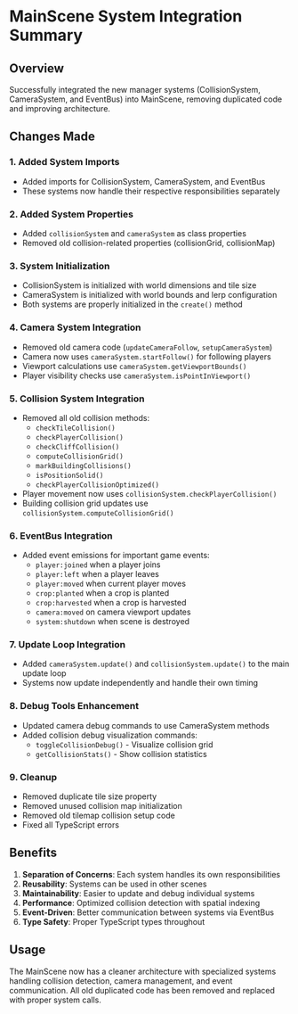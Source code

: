 # MainScene System Integration Summary

## Overview
Successfully integrated the new manager systems (CollisionSystem, CameraSystem, and EventBus) into MainScene, removing duplicated code and improving architecture.

## Changes Made

### 1. Added System Imports
- Added imports for CollisionSystem, CameraSystem, and EventBus
- These systems now handle their respective responsibilities separately

### 2. Added System Properties
- Added `collisionSystem` and `cameraSystem` as class properties
- Removed old collision-related properties (collisionGrid, collisionMap)

### 3. System Initialization
- CollisionSystem is initialized with world dimensions and tile size
- CameraSystem is initialized with world bounds and lerp configuration
- Both systems are properly initialized in the `create()` method

### 4. Camera System Integration
- Removed old camera code (`updateCameraFollow`, `setupCameraSystem`)
- Camera now uses `cameraSystem.startFollow()` for following players
- Viewport calculations use `cameraSystem.getViewportBounds()`
- Player visibility checks use `cameraSystem.isPointInViewport()`

### 5. Collision System Integration  
- Removed all old collision methods:
  - `checkTileCollision()`
  - `checkPlayerCollision()` 
  - `checkCliffCollision()`
  - `computeCollisionGrid()`
  - `markBuildingCollisions()`
  - `isPositionSolid()`
  - `checkPlayerCollisionOptimized()`
- Player movement now uses `collisionSystem.checkPlayerCollision()`
- Building collision grid updates use `collisionSystem.computeCollisionGrid()`

### 6. EventBus Integration
- Added event emissions for important game events:
  - `player:joined` when a player joins
  - `player:left` when a player leaves
  - `player:moved` when current player moves
  - `crop:planted` when a crop is planted
  - `crop:harvested` when a crop is harvested
  - `camera:moved` on camera viewport updates
  - `system:shutdown` when scene is destroyed

### 7. Update Loop Integration
- Added `cameraSystem.update()` and `collisionSystem.update()` to the main update loop
- Systems now update independently and handle their own timing

### 8. Debug Tools Enhancement
- Updated camera debug commands to use CameraSystem methods
- Added collision debug visualization commands:
  - `toggleCollisionDebug()` - Visualize collision grid
  - `getCollisionStats()` - Show collision statistics

### 9. Cleanup
- Removed duplicate tile size property
- Removed unused collision map initialization
- Removed old tilemap collision setup code
- Fixed all TypeScript errors

## Benefits
1. **Separation of Concerns**: Each system handles its own responsibilities
2. **Reusability**: Systems can be used in other scenes
3. **Maintainability**: Easier to update and debug individual systems
4. **Performance**: Optimized collision detection with spatial indexing
5. **Event-Driven**: Better communication between systems via EventBus
6. **Type Safety**: Proper TypeScript types throughout

## Usage
The MainScene now has a cleaner architecture with specialized systems handling collision detection, camera management, and event communication. All old duplicated code has been removed and replaced with proper system calls.
